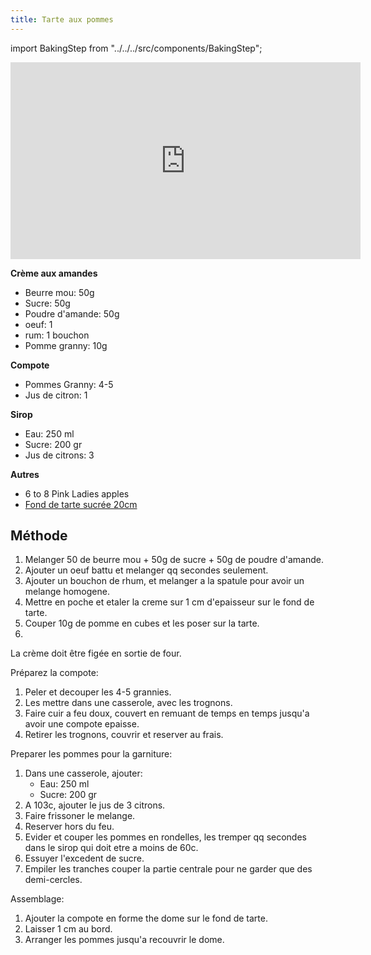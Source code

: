 ```yaml
---
title: Tarte aux pommes
---
```


import BakingStep from "../../../src/components/BakingStep";

<div class="youtube-video-container">
  <iframe width="560" height="315" src="https://www.youtube.com/embed/IPbTzm6K-d0" title="YouTube video player" frameborder="0" allow="accelerometer; autoplay; clipboard-write; encrypted-media; gyroscope; picture-in-picture; web-share" allowFullScreen></iframe>
</div>

**Crème aux amandes**

- Beurre mou: 50g
- Sucre: 50g
- Poudre d'amande: 50g
- oeuf: 1
- rum: 1 bouchon
- Pomme granny: 10g

**Compote**

- Pommes Granny: 4-5
- Jus de citron: 1

**Sirop**

- Eau: 250 ml
- Sucre: 200 gr
- Jus de citrons: 3

**Autres**

- 6 to 8 Pink Ladies apples
- [Fond de tarte sucrée 20cm](/recipes/sweet/pates/pate-sucree)

## Méthode

1. Melanger 50 de beurre mou + 50g de sucre + 50g de poudre d'amande.
1. Ajouter un oeuf battu et melanger qq secondes seulement.
1. Ajouter un bouchon de rhum, et melanger a la spatule pour avoir un melange homogene.
1. Mettre en poche et etaler la creme sur 1 cm d'epaisseur sur le fond de tarte.
1. Couper 10g de pomme en cubes et les poser sur la tarte.
1. <BakingStep temp="180" time="10-15 minutes" preheat />

La crème doit être figée en sortie de four.

Préparez la compote:

1. Peler et decouper les 4-5 grannies.
1. Les mettre dans une casserole, avec les trognons.
1. Faire cuir a feu doux, couvert en remuant de temps en temps jusqu'a avoir une compote epaisse.
1. Retirer les trognons, couvrir et reserver au frais.

Preparer les pommes pour la garniture:

1. Dans une casserole, ajouter:
   - Eau: 250 ml
   - Sucre: 200 gr
1. A 103c, ajouter le jus de 3 citrons.
1. Faire frissoner le melange.
1. Reserver hors du feu.
1. Evider et couper les pommes en rondelles, les tremper qq secondes dans le sirop qui doit etre a moins de 60c.
1. Essuyer l'excedent de sucre.
1. Empiler les tranches couper la partie centrale pour ne garder que des demi-cercles.

Assemblage:

1. Ajouter la compote en forme the dome sur le fond de tarte.
1. Laisser 1 cm au bord.
1. Arranger les pommes jusqu'a recouvrir le dome.
